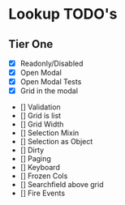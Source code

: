 # Lookup TODO's

## Tier One

- [x] Readonly/Disabled
- [x] Open Modal
- [x] Open Modal Tests
- [x] Grid in the modal
- [] Validation
- [] Grid is list
- [] Grid Width
- [] Selection Mixin
- [] Selection as Object
- [] Dirty
- [] Paging
- [] Keyboard
- [] Frozen Cols
- [] Searchfield above grid
- [] Fire Events
